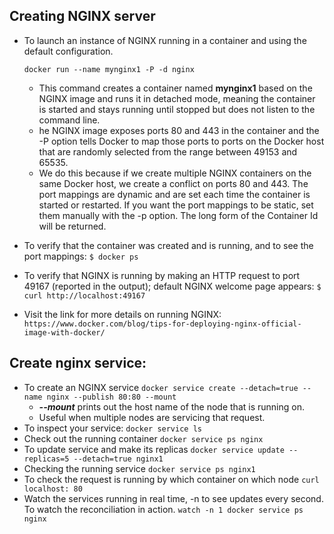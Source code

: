 ## Creating NGINX server
- To launch an instance of NGINX running in a container and using the default configuration.

    ```docker run --name mynginx1 -P -d nginx```

    - This command creates a container named **mynginx1** based on the NGINX image and runs it in detached mode, meaning the container is started and stays running until stopped but does not listen to the command line.
    - he NGINX image exposes ports 80 and 443 in the container and the -P option tells Docker to map those ports to ports on the Docker host that are randomly selected from the range between 49153 and 65535. 
    - We do this because if we create multiple NGINX containers on the same Docker host, we create a conflict on ports 80 and 443. The port mappings are dynamic and are set each time the container is started or restarted. If you want the port mappings to be static, set them manually with the -p option. The long form of the Container Id will be returned.
- To verify that the container was created and is running, and to see the port mappings:
```$ docker ps```
- To verify that NGINX is running by making an HTTP request to port 49167 (reported in the output); default NGINX welcome page appears: 
```$ curl http://localhost:49167```

- Visit the link for more details on running NGINX:
```https://www.docker.com/blog/tips-for-deploying-nginx-official-image-with-docker/```

## Create nginx service:
- To create an NGINX service
```docker service create --detach=true --name nginx --publish 80:80 --mount```
    - ***--mount*** prints out the host name of the node that is running on.
    - Useful when multiple nodes are servicing that request.
- To inspect your service:
```docker service ls```
- Check out the running container
```docker service ps nginx```
- To update service and make its replicas
```docker service update --replicas=5 --detach=true nginx1```
- Checking the running service
```docker service ps nginx1```
- To check the request is running by which container on which node
```curl localhost: 80```
- Watch the services running in real time, -n to see updates every second. To watch the reconciliation in action.
```watch -n 1 docker service ps nginx```
